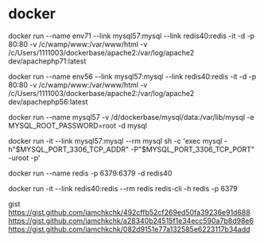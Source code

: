# docker

docker run --name env71 --link mysql57:mysql --link redis40:redis -it -d -p 80:80 -v /c/wamp/www:/var/www/html -v /c/Users/1111003/dockerbase/apache2:/var/log/apache2 dev/apachephp71:latest

docker run --name env56 --link mysql57:mysql --link redis40:redis -it -d -p 80:80 -v /c/wamp/www:/var/www/html -v /c/Users/1111003/dockerbase/apache2:/var/log/apache2 dev/apachephp56:latest


docker run --name mysql57 -v /d/dockerbase/mysql/data:/var/lib/mysql -e MYSQL_ROOT_PASSWORD=root -d mysql

docker run -it --link mysql57:mysql --rm mysql sh -c 'exec mysql -h"$MYSQL_PORT_3306_TCP_ADDR" -P"$MYSQL_PORT_3306_TCP_PORT" -uroot -p'


docker run --name redis -p 6379:6379 -d redis40

docker run -it --link redis40:redis --rm redis redis-cli -h redis -p 6379


gist
https://gist.github.com/iamchkchk/492cffb52cf269ed50fa39236e91d688
https://gist.github.com/iamchkchk/a28340b24515f1e34ecc590a7b8d98e6
https://gist.github.com/iamchkchk/082d9151e77a132585e6223117b34add

